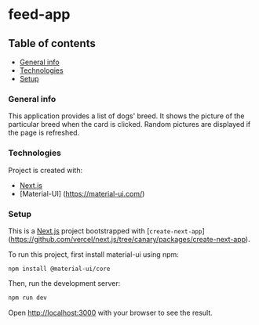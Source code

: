 
# feed-app

## Table of contents
* [General info](#general-info)
* [Technologies](#technologies)
* [Setup](#setup)

### General info
This application provides a list of dogs' breed. It shows the picture of the particular breed when the card is clicked. Random pictures are displayed if the page is refreshed. 
	
### Technologies
Project is created with:
* [Next.js](https://nextjs.org/) 
* [Material-UI] (https://material-ui.com/)
	
### Setup
This is a [Next.js](https://nextjs.org/) project bootstrapped with [`create-next-app`] (https://github.com/vercel/next.js/tree/canary/packages/create-next-app).

To run this project, first install material-ui using npm:
```
npm install @material-ui/core
```

Then, run the development server:

```bash
npm run dev
```
Open [http://localhost:3000](http://localhost:3000) with your browser to see the result.
